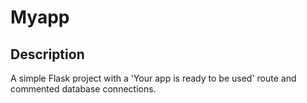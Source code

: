 # Myapp

## Description

A simple Flask project with a 'Your app is ready to be used' route and commented database connections.